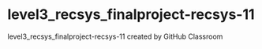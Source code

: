 # level3_recsys_finalproject-recsys-11
level3_recsys_finalproject-recsys-11 created by GitHub Classroom
